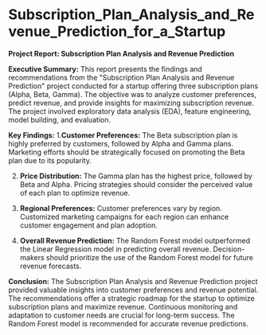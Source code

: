 # Subscription_Plan_Analysis_and_Revenue_Prediction_for_a_Startup

**Project Report: Subscription Plan Analysis and Revenue Prediction**

**Executive Summary:**
This report presents the findings and recommendations from the "Subscription Plan Analysis and Revenue Prediction" project conducted for a startup offering three subscription plans (Alpha, Beta, Gamma). The objective was to analyze customer preferences, predict revenue, and provide insights for maximizing subscription revenue. The project involved exploratory data analysis (EDA), feature engineering, model building, and evaluation.

**Key Findings:**
1.**Customer Preferences:**
The Beta subscription plan is highly preferred by customers, followed by Alpha and Gamma plans.
Marketing efforts should be strategically focused on promoting the Beta plan due to its popularity.

2. **Price Distribution:**
The Gamma plan has the highest price, followed by Beta and Alpha.
Pricing strategies should consider the perceived value of each plan to optimize revenue.

4. **Regional Preferences:**
Customer preferences vary by region.
Customized marketing campaigns for each region can enhance customer engagement and plan adoption.

6. **Overall Revenue Prediction:**
The Random Forest model outperformed the Linear Regression model in predicting overall revenue.
Decision-makers should prioritize the use of the Random Forest model for future revenue forecasts.

**Conclusion:**
The Subscription Plan Analysis and Revenue Prediction project provided valuable insights into customer preferences and revenue potential. The recommendations offer a strategic roadmap for the startup to optimize subscription plans and maximize revenue. Continuous monitoring and adaptation to customer needs are crucial for long-term success. The Random Forest model is recommended for accurate revenue predictions.
